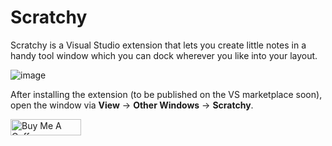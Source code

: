 # Scratchy
Scratchy is a Visual Studio extension that lets you create little notes in a handy tool window which you can dock wherever you like into your layout.

![image](https://github.com/WayneKoorts/Scratchy/assets/1031822/6b2d33c2-df23-40f2-b211-ea1420b59841)

After installing the extension (to be published on the VS marketplace soon), open the window via **View** -> **Other Windows** -> **Scratchy**.

<a href="https://www.buymeacoffee.com/waynekoorts" target="_blank"><img src="https://cdn.buymeacoffee.com/buttons/default-yellow.png" alt="Buy Me A Coffee" height="26" width="113"></a>
